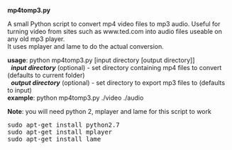 <b>mp4tomp3.py</b>
<p>A small Python script to convert mp4 video files to mp3 audio. Useful for turning video from sites such as www.ted.com into audio files useable on any old mp3 player.<br>
It uses mplayer and lame to do the actual conversion.</p>

<b>usage</b>: python mp4tomp3.py [input directory [output directory]]<br>
&nbsp;&nbsp;<i><b>input directory</b></i> (optional) - set directory containing mp4 files to convert (defaults to current folder)<br>
&nbsp;&nbsp;<i><b>output directory</b></i> (optional) - set directory to export mp3 files to (defaults to input)<br>
<b>example</b>: python mp4tomp3.py ./video ./audio<br>

<b>Note</b>: you will need python 2, mplayer and lame for this script to work<br>
<pre>
sudo apt-get install python2.7
sudo apt-get install mplayer
sudo apt-get install lame
</pre>
